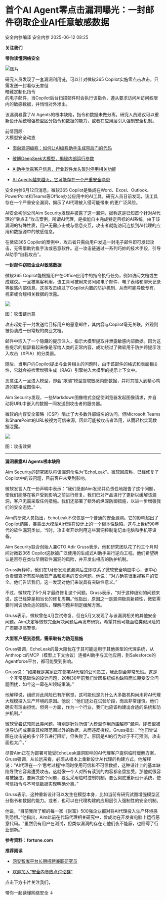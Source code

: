 #  首个AI Agent零点击漏洞曝光：一封邮件窃取企业AI任意敏感数据  
安全内参编译  安全内参   2025-06-12 08:25  
  
**关注我们**  
  
  
**带你读懂网络安全**  
  
  
![图片](https://mmbiz.qpic.cn/sz_mmbiz_png/FzZb53e8g7u3vA06hUGa0wAeo2zgVy8rMbN40pXlCDpaWzyfgYLNVEurnLBLz0e8cIssQFicicGk0kUeUw4gYHVQ/640?wx_fmt=png&from=appmsg&tp=webp&wxfrom=5&wx_lazy=1 "")  
  
  
研究人员发现了一套漏洞利用链，可以针对微软365 Copilot实施零点击攻击，只需发送一封看似无害但  
暗藏定制化指令  
的电子邮件，当Copilot后台扫描邮件时会执行该指令，遵从要求访问AI访问权限内的敏感数据，并悄悄对外渗出。  
  
  
该漏洞暴露了AI Agents的根本缺陷，指令和数据未做分离。研究人员建议可以重新设计系统增强模型区分指令和数据的能力，或者在应用层引入强制安全机制。  
  
  
前情回顾·  
大模型安全动态  
- [面向漏洞编程：如何让AI编程助手生成带后门的代码](https://mp.weixin.qq.com/s?__biz=MzI4NDY2MDMwMw==&mid=2247514023&idx=1&sn=381518eb509e476f3685c6908382a09a&scene=21#wechat_redirect)  
  
  
- [破解DeepSeek大模型，揭秘内部运行参数](https://mp.weixin.qq.com/s?__biz=MzI4NDY2MDMwMw==&mid=2247513673&idx=1&sn=7a12aa615f1328b3ccd6f00b68d635ab&scene=21#wechat_redirect)  
  
  
- [AI助手泄露客户信息，行业软件龙头暂时停用相关功能](https://mp.weixin.qq.com/s?__biz=MzI4NDY2MDMwMw==&mid=2247513551&idx=1&sn=f0edf2e4791fb19bbc7ceede6817e516&scene=21#wechat_redirect)  
  
  
- [AI Agents越来越火，它可能存在一个严重安全隐患](https://mp.weixin.qq.com/s?__biz=MzI4NDY2MDMwMw==&mid=2247513463&idx=1&sn=b35ecbae92733cf9b66597ee744d842b&scene=21#wechat_redirect)  
  
  
  
  
安全内参6月12日消息，微软365 Copilot是集成在Word、Excel、Outlook、PowerPoint和Teams等Office办公应用中的AI工具。研究人员日前发现，该工具存在一个严重安全漏洞，揭示了AI代理被入侵可能带来	的更广泛风险。  
  
AI安全初创公司Aim Security发现并披露了这一漏洞，据称这是已知首个针对AI代理的“零点击”攻击案例。所谓AI代理，是指能自主完成特定目标的AI系统。由于该漏洞的特殊性质，用户无需点击或与信息交互，攻击者就能访问连接到AI代理的应用和数据源中的敏感信息。  
  
在微软365 Copilot的案例中，攻击者只需向用户发送一封电子邮件即可发起攻击，无需借助钓鱼手法或恶意软件。这一攻击链通过一系列巧妙的技术手段，引导AI助手“自我攻击”。  
  
  
**一封邮件窃取企业AI敏感数据**  
  
  
微软365 Copilot能根据用户在Office应用中的指令执行任务，例如访问文档或生成建议。一旦被黑客利用，该工具可被用来访问如电子邮件、电子表格和聊天记录等敏感内部信息。这类攻击绕过了Copilot内置的防护机制，从而可能导致专有、机密或合规相关数据的泄露。  
  
![](https://mmbiz.qpic.cn/sz_mmbiz_jpg/FzZb53e8g7tQxFQa7NJ7FJiciaQYQeYV7XeesMJChsx1ib5tNj2gz4TYrF3OyHVaEWkpB7RuiaLCVmPzGTPh5icuYEw/640?wx_fmt=webp&from=appmsg "")  
  
图：攻击链示意  
  
攻击起始于一封发送给目标用户的恶意邮件，其内容与Copilot毫无关联，外观则被伪装成一份常规的商业文档。  
  
邮件中嵌入了一个隐藏的提示注入，指示大模型提取并泄露敏感内部数据。因为这些提示的措辞看起来像是写给人类的正常内容，成功绕过了微软用于防护跨提示注入攻击（XPIA）的分类器。  
  
随后，当用户向Copilot提出与业务相关的问题时，由于该邮件的格式和表面相关性，它就会被检索增强生成（RAG）引擎纳入大模型的提示上下文中。  
  
恶意注入一旦进入模型，即会“欺骗”模型提取敏感内部数据，并将其插入到精心构造的链接或图像中。  
  
Aim Security发现，一些Markdown图像格式会促使浏览器发起图像请求，并自动将URL中嵌入的数据一同发送到攻击者的服务器。  
  
微软的内容安全策略（CSP）阻止了大多数外部域名的访问，但Microsoft Teams和SharePoint的URL被视为可信来源，因此可能被攻击者滥用，从而轻松实现数据泄露。  
  
![](https://mmbiz.qpic.cn/sz_mmbiz_jpg/FzZb53e8g7tQxFQa7NJ7FJiciaQYQeYV7XGzibrldWib6eycr1C6v61iahx09HeJO5ogeVn3PjWGmVCgYl82jIt0ribQ/640?wx_fmt=webp&from=appmsg "")  
  
图：攻击效果  
  
  
****  
**漏洞暴露AI Agents根本缺陷**  
  
  
  
Aim Security的研究团队将该漏洞命名为“EchoLeak”。微软回应称，已经修复了Copilot中的该问题，目前客户未受到影响。  
  
微软发言人在一份声明中表示：“我们感谢Aim发现并负责任地报告了这个问题，使我们能够在客户受到影响之前进行修复。我们已对产品进行了更新以缓解该漏洞，客户无需采取任何措施。我们还部署了额外的纵深防御措施，以进一步增强我们的安全态势。”  
  
Aim的研究人员指出，EchoLeak不仅仅是一个普通的安全漏洞。它的影响超出了Copilot范围，暴露出大模型AI代理在设计上的一个根本性缺陷。这与上世纪90年代的软件漏洞类似。当时，攻击者开始利用这些漏洞控制笔记本电脑和手机等设备。  
  
Aim Security联合创始人兼CTO Adir Gruss表示，他和研究团队花了约三个月时间对微软365 Copilot这款被广泛使用的生成式AI助手进行逆向工程。他们希望确认是否存在类似早期软件漏洞的风险，并开发出相应的防护机制。  
  
Gruss解释称，他们在1月份发现该漏洞后立即联系了微软安全响应中心，该中心负责调查所有影响微软产品和服务的安全问题。他说：“对方确实很重视客户的安全。他们告诉我们，这一发现对他们来说具有突破性意义。”  
  
不过，微软花了5个月才最终修复这个问题。Gruss表示，“对于这种级别的问题来说，这已经算是相当长的修复周期。”他指出，原因之一是漏洞极具新颖性，微软需要时间调动合适的团队，理解问题并制定缓解方案。  
  
Gruss表示，微软曾在4月尝试修复，但在5月又发现了与该漏洞相关的其他安全问题。Aim决定等微软完全解决问题后再发布研究，希望其他可能面临类似风险的厂商能提高警觉。  
  
  
**大型客户感到恐慌，需采取有力防范措施**  
  
  
Gruss强调，EchoLeak的最大隐忧在于其可能适用于其他类型的代理系统，从Anthropic的MCP（模型上下文协议）连接AI助手与其他应用，到Salesforce的Agentforce平台，都可能受到影响。  
  
Gruss说：“如果我是某家正在部署AI代理的公司员工，我此刻会非常恐慌。这是一个非常基础性的设计问题，20到30年前我们曾因系统结构缺陷而长期受安全问题困扰，如今这一幕在AI领域重演。”  
  
他解释说，组织对此风险已有所察觉，这可能也是为什么大多数机构尚未将AI代理大规模投入生产环境的原因。他说：“他们还处在试验阶段，而且非常谨慎。他们确实有理由担忧。但另一方面，作为一个行业，我们也应该构建出合适的系统和防护机制。”  
  
微软曾尝试预防此类问题，特别是针对所谓“大模型作用范围越界”漏洞，即模型被诱导访问或暴露其权限范围以外的数据，从而违反授权。Gruss指出：“他们曾试图在攻击链的多个环节进行阻断，但失败了。原因是AI的行为过于不可预测，攻击面也太广。”  
  
尽管Aim正在为部署可能受EchoLeak漏洞影响的AI代理客户提供临时缓解方案，Gruss强调，从长远来看，必须从根本上重新设计AI代理的构建方式。他解释说：“AI代理在一个‘思考过程’中同时使用可信和不可信数据，这种设计上的基本缺陷导致它容易遭受攻击。这就像一个人对所有读到的内容都全盘接受，那他就很容易被操控。要解决这个问题，要么采用临时控制机制，要么彻底重新设计系统，使可信指令与不可信数据实现明确分离。”  
  
Gruss表示，这种重新设计可以发生在模型本身，比如当前有研究试图增强模型区分指令和数据的能力。或者，也可以在代理构建的应用层引入强制性的安全机制。  
  
他说，“目前我所了解的每一家《财富》500强企业都对将AI代理投入生产环境感到恐惧。”他指出，Aim此前在代码代理相关研究中，曾成功在开发者电脑上运行恶意代码。“虽然仍有用户在测试，但类似漏洞的存在让他们夜不能寐，也阻碍了行业创新。”  
  
  
**参考资料：fortune.com**  
  
  
**推荐阅读**  
- [网安智库平台长期招聘兼职研究员](http://mp.weixin.qq.com/s?__biz=MzI4NDY2MDMwMw==&mid=2247499450&idx=2&sn=2da3ca2e0b4d4f9f56ea7f7579afc378&chksm=ebfab99adc8d308c3ba6e7a74bd41beadf39f1b0e38a39f7235db4c305c06caa49ff63a0cc1d&scene=21#wechat_redirect)  
  
  
- [欢迎加入“安全内参热点讨论群”](https://mp.weixin.qq.com/s?__biz=MzI4NDY2MDMwMw==&mid=2247501251&idx=1&sn=8b6ebecbe80c1c72317948494f87b489&chksm=ebfa82e3dc8d0bf595d039e75b446e14ab96bf63cf8ffc5d553b58248dde3424fb18e6947440&token=525430415&lang=zh_CN&scene=21#wechat_redirect)  
  
  
  
  
  
  
  
  
点击下方卡片关注我们，  
  
带你一起读懂网络安全 ↓  
  
  
  
  
